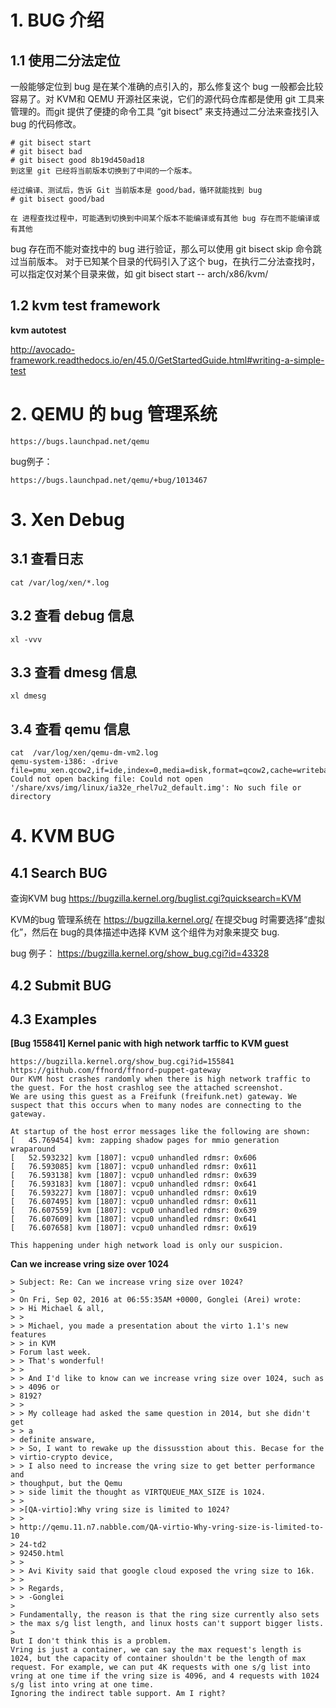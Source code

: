 # 1. BUG 介绍
## 1.1 使用二分法定位

一般能够定位到 bug 是在某个准确的点引入的，那么修复这个 bug 一般都会比较容易了。对 KVM和
QEMU 开源社区来说，它们的源代码仓库都是使用 git 工具来管理的。而git 提供了便捷的命令工具
“git bisect” 来支持通过二分法来查找引入 bug 的代码修改。

    # git bisect start
    # git bisect bad
    # git bisect good 8b19d450ad18
    到这里 git 已经将当前版本切换到了中间的一个版本。

    经过编译、测试后，告诉 Git 当前版本是 good/bad，循环就能找到 bug
    # git bisect good/bad

    在 进程查找过程中，可能遇到切换到中间某个版本不能编译或有其他 bug 存在而不能编译或有其他
bug 存在而不能对查找中的 bug  进行验证，那么可以使用 git bisect skip 命令跳过当前版本。
    对于已知某个目录的代码引入了这个 bug，在执行二分法查找时，可以指定仅对某个目录来做，如
    git bisect start -- arch/x86/kvm/ 

## 1.2 kvm test framework
**kvm autotest**

http://avocado-framework.readthedocs.io/en/45.0/GetStartedGuide.html#writing-a-simple-test

# 2. QEMU 的 bug 管理系统

    https://bugs.launchpad.net/qemu  

bug例子：

    https://bugs.launchpad.net/qemu/+bug/1013467

# 3. Xen Debug

## 3.1 查看日志

	cat /var/log/xen/*.log

## 3.2 查看 debug 信息

	xl -vvv 

## 3.3 查看 dmesg 信息

	xl dmesg

## 3.4 查看 qemu 信息

	cat  /var/log/xen/qemu-dm-vm2.log
	qemu-system-i386: -drive file=pmu_xen.qcow2,if=ide,index=0,media=disk,format=qcow2,cache=writeback: Could not open backing file: Could not open '/share/xvs/img/linux/ia32e_rhel7u2_default.img': No such file or directory

# 4. KVM BUG #
## 4.1 Search BUG ##
查询KVM bug
https://bugzilla.kernel.org/buglist.cgi?quicksearch=KVM

KVM的bug 管理系统在 https://bugzilla.kernel.org/
在提交bug 时需要选择“虚拟化”，然后在 bug的具体描述中选择 KVM 这个组件为对象来提交 bug.

bug 例子：
    https://bugzilla.kernel.org/show_bug.cgi?id=43328


## 4.2 Submit BUG ##


## 4.3 Examples ##

**[Bug 155841] Kernel panic with high network tarffic to KVM guest**

	https://bugzilla.kernel.org/show_bug.cgi?id=155841
	https://github.com/ffnord/ffnord-puppet-gateway
	Our KVM host crashes randomly when there is high network traffic to the guest. For the host crashlog see the attached screenshot.
	We are using this guest as a Freifunk (freifunk.net) gateway. We suspect that this occurs when to many nodes are connecting to the gateway.
	
	At startup of the host error messages like the following are shown:
	[   45.769454] kvm: zapping shadow pages for mmio generation wraparound
	[   52.593232] kvm [1807]: vcpu0 unhandled rdmsr: 0x606
	[   76.593085] kvm [1807]: vcpu0 unhandled rdmsr: 0x611
	[   76.593138] kvm [1807]: vcpu0 unhandled rdmsr: 0x639
	[   76.593183] kvm [1807]: vcpu0 unhandled rdmsr: 0x641
	[   76.593227] kvm [1807]: vcpu0 unhandled rdmsr: 0x619
	[   76.607495] kvm [1807]: vcpu0 unhandled rdmsr: 0x611
	[   76.607559] kvm [1807]: vcpu0 unhandled rdmsr: 0x639
	[   76.607609] kvm [1807]: vcpu0 unhandled rdmsr: 0x641
	[   76.607658] kvm [1807]: vcpu0 unhandled rdmsr: 0x619
	
	This happening under high network load is only our suspicion.

**Can we increase vring size over 1024**

	> Subject: Re: Can we increase vring size over 1024?
	>
	> On Fri, Sep 02, 2016 at 06:55:35AM +0000, Gonglei (Arei) wrote:
	> > Hi Michael & all,
	> >
	> > Michael, you made a presentation about the virto 1.1's new features
	> > in KVM
	> Forum last week.
	> > That's wonderful!
	> >
	> > And I'd like to know can we increase vring size over 1024, such as
	> > 4096 or
	> 8192?
	> >
	> > My colleage had asked the same question in 2014, but she didn't get
	> > a
	> definite answare,
	> > So, I want to rewake up the dissusstion about this. Becase for the
	> virtio-crypto device,
	> > I also need to increase the vring size to get better performance and
	> thoughput, but the Qemu
	> > side limit the thought as VIRTQUEUE_MAX_SIZE is 1024.
	> >
	> >[QA-virtio]:Why vring size is limited to 1024?
	> >
	> http://qemu.11.n7.nabble.com/QA-virtio-Why-vring-size-is-limited-to-10
	> 24-td2
	> 92450.html
	> >
	> > Avi Kivity said that google cloud exposed the vring size to 16k.
	> >
	> > Regards,
	> > -Gonglei
	>
	> Fundamentally, the reason is that the ring size currently also sets
	> the max s/g list length, and linux hosts can't support bigger lists.
	>
	But I don't think this is a problem.
	Vring is just a container, we can say the max request's length is 1024, but the capacity of container shouldn't be the length of max request. For example, we can put 4K requests with one s/g list into vring at one time if the vring size is 4096, and 4 requests with 1024 s/g list into vring at one time.
	Ignoring the indirect table support. Am I right?
	
